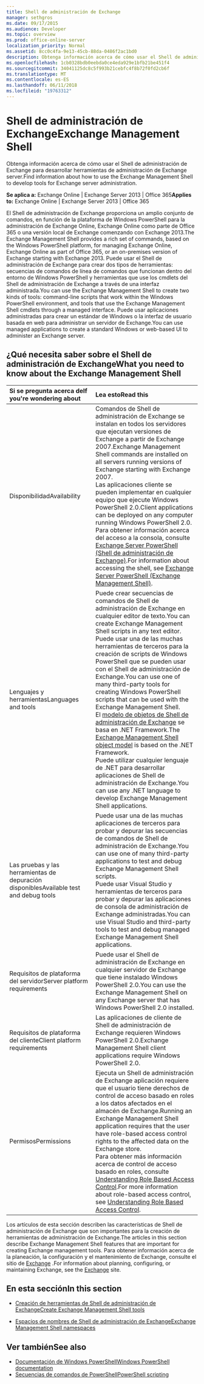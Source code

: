 ```yaml
---
title: Shell de administración de Exchange
manager: sethgros
ms.date: 09/17/2015
ms.audience: Developer
ms.topic: overview
ms.prod: office-online-server
localization_priority: Normal
ms.assetid: 8cc0c4fa-9e13-45cb-88da-0486f2ac1bd0
description: Obtenga información acerca de cómo usar el Shell de administración de Exchange para desarrollar herramientas de administración de Exchange server.
ms.openlocfilehash: 1cb0328bdb0eebda0ce4eda929e1bfb21be451f4
ms.sourcegitcommit: 34041125dc8c5f993b21cebfc4f8b72f0fd2cb6f
ms.translationtype: MT
ms.contentlocale: es-ES
ms.lasthandoff: 06/11/2018
ms.locfileid: "19763312"
---
```

# <a name="exchange-management-shell"></a><span data-ttu-id="5814a-103">Shell de administración de Exchange</span><span class="sxs-lookup"><span data-stu-id="5814a-103">Exchange Management Shell</span></span>

<span data-ttu-id="5814a-104">Obtenga información acerca de cómo usar el Shell de administración de Exchange para desarrollar herramientas de administración de Exchange server.</span><span class="sxs-lookup"><span data-stu-id="5814a-104">Find information about how to use the Exchange Management Shell to develop tools for Exchange server administration.</span></span>
  
<span data-ttu-id="5814a-105">**Se aplica a:** Exchange Online | Exchange Server 2013 | Office 365</span><span class="sxs-lookup"><span data-stu-id="5814a-105">**Applies to:** Exchange Online | Exchange Server 2013 | Office 365</span></span>
  
<span data-ttu-id="5814a-106">El Shell de administración de Exchange proporciona un amplio conjunto de comandos, en función de la plataforma de Windows PowerShell para la administración de Exchange Online, Exchange Online como parte de Office 365 o una versión local de Exchange comenzando con Exchange 2013.</span><span class="sxs-lookup"><span data-stu-id="5814a-106">The Exchange Management Shell provides a rich set of commands, based on the Windows PowerShell platform, for managing Exchange Online, Exchange Online as part of Office 365, or an on-premises version of Exchange starting with Exchange 2013.</span></span> <span data-ttu-id="5814a-107">Puede usar el Shell de administración de Exchange para crear dos tipos de herramientas: secuencias de comandos de línea de comandos que funcionan dentro del entorno de Windows PowerShell y herramientas que use los cmdlets del Shell de administración de Exchange a través de una interfaz administrada.</span><span class="sxs-lookup"><span data-stu-id="5814a-107">You can use the Exchange Management Shell to create two kinds of tools: command-line scripts that work within the Windows PowerShell environment, and tools that use the Exchange Management Shell cmdlets through a managed interface.</span></span> <span data-ttu-id="5814a-108">Puede usar aplicaciones administradas para crear un estándar de Windows o la interfaz de usuario basada en web para administrar un servidor de Exchange.</span><span class="sxs-lookup"><span data-stu-id="5814a-108">You can use managed applications to create a standard Windows or web-based UI to administer an Exchange server.</span></span> 
  
## <a name="what-you-need-to-know-about-the-exchange-management-shell"></a><span data-ttu-id="5814a-109">¿Qué necesita saber sobre el Shell de administración de Exchange</span><span class="sxs-lookup"><span data-stu-id="5814a-109">What you need to know about the Exchange Management Shell</span></span>

|<span data-ttu-id="5814a-110">Si se pregunta acerca de</span><span class="sxs-lookup"><span data-stu-id="5814a-110">If you're wondering about</span></span>|<span data-ttu-id="5814a-111">Lea esto</span><span class="sxs-lookup"><span data-stu-id="5814a-111">Read this</span></span>|
|:-----|:-----|
|<span data-ttu-id="5814a-112">Disponibilidad</span><span class="sxs-lookup"><span data-stu-id="5814a-112">Availability</span></span>  <br/> |<span data-ttu-id="5814a-113">Comandos de Shell de administración de Exchange se instalan en todos los servidores que ejecutan versiones de Exchange a partir de Exchange 2007.</span><span class="sxs-lookup"><span data-stu-id="5814a-113">Exchange Management Shell commands are installed on all servers running versions of Exchange starting with Exchange 2007.</span></span><br/><span data-ttu-id="5814a-114">Las aplicaciones cliente se pueden implementar en cualquier equipo que ejecute Windows PowerShell 2.0.</span><span class="sxs-lookup"><span data-stu-id="5814a-114">Client applications can be deployed on any computer running Windows PowerShell 2.0.</span></span><br/> <span data-ttu-id="5814a-115">Para obtener información acerca del acceso a la consola, consulte [Exchange Server PowerShell (Shell de administración de Exchange)](https://docs.microsoft.com/en-us/powershell/exchange/exchange-server/exchange-management-shell?view=exchange-ps).</span><span class="sxs-lookup"><span data-stu-id="5814a-115">For information about accessing the shell, see [Exchange Server PowerShell (Exchange Management Shell)](https://docs.microsoft.com/en-us/powershell/exchange/exchange-server/exchange-management-shell?view=exchange-ps).</span></span>  <br/> |
|<span data-ttu-id="5814a-116">Lenguajes y herramientas</span><span class="sxs-lookup"><span data-stu-id="5814a-116">Languages and tools</span></span>  <br/> |<span data-ttu-id="5814a-117">Puede crear secuencias de comandos de Shell de administración de Exchange en cualquier editor de texto.</span><span class="sxs-lookup"><span data-stu-id="5814a-117">You can create Exchange Management Shell scripts in any text editor.</span></span><br/><span data-ttu-id="5814a-118">Puede usar una de las muchas herramientas de terceros para la creación de scripts de Windows PowerShell que se pueden usar con el Shell de administración de Exchange.</span><span class="sxs-lookup"><span data-stu-id="5814a-118">You can use one of many third-party tools for creating Windows PowerShell scripts that can be used with the Exchange Management Shell.</span></span>  <br/> <span data-ttu-id="5814a-119">El [modelo de objetos de Shell de administración de Exchange](exchange-management-shell-namespaces.md) se basa en .NET Framework.</span><span class="sxs-lookup"><span data-stu-id="5814a-119">The [Exchange Management Shell object model](exchange-management-shell-namespaces.md) is based on the .NET Framework.</span></span><br/><span data-ttu-id="5814a-120">Puede utilizar cualquier lenguaje de .NET para desarrollar aplicaciones de Shell de administración de Exchange.</span><span class="sxs-lookup"><span data-stu-id="5814a-120">You can use any .NET language to develop Exchange Management Shell applications.</span></span>  <br/> |
|<span data-ttu-id="5814a-121">Las pruebas y las herramientas de depuración disponibles</span><span class="sxs-lookup"><span data-stu-id="5814a-121">Available test and debug tools</span></span>  <br/> |<span data-ttu-id="5814a-122">Puede usar una de las muchas aplicaciones de terceros para probar y depurar las secuencias de comandos de Shell de administración de Exchange.</span><span class="sxs-lookup"><span data-stu-id="5814a-122">You can use one of many third-party applications to test and debug Exchange Management Shell scripts.</span></span>  <br/> <span data-ttu-id="5814a-123">Puede usar Visual Studio y herramientas de terceros para probar y depurar las aplicaciones de consola de administración de Exchange administradas.</span><span class="sxs-lookup"><span data-stu-id="5814a-123">You can use Visual Studio and third-party tools to test and debug managed Exchange Management Shell applications.</span></span>  <br/> |
|<span data-ttu-id="5814a-124">Requisitos de plataforma del servidor</span><span class="sxs-lookup"><span data-stu-id="5814a-124">Server platform requirements</span></span>  <br/> |<span data-ttu-id="5814a-125">Puede usar el Shell de administración de Exchange en cualquier servidor de Exchange que tiene instalado Windows PowerShell 2.0.</span><span class="sxs-lookup"><span data-stu-id="5814a-125">You can use the Exchange Management Shell on any Exchange server that has Windows PowerShell 2.0 installed.</span></span>  <br/> |
|<span data-ttu-id="5814a-126">Requisitos de plataforma del cliente</span><span class="sxs-lookup"><span data-stu-id="5814a-126">Client platform requirements</span></span>  <br/> |<span data-ttu-id="5814a-127">Las aplicaciones de cliente de Shell de administración de Exchange requieren Windows PowerShell 2.0.</span><span class="sxs-lookup"><span data-stu-id="5814a-127">Exchange Management Shell client applications require Windows PowerShell 2.0.</span></span>  <br/> |
|<span data-ttu-id="5814a-128">Permisos</span><span class="sxs-lookup"><span data-stu-id="5814a-128">Permissions</span></span>  <br/> |<span data-ttu-id="5814a-129">Ejecuta un Shell de administración de Exchange aplicación requiere que el usuario tiene derechos de control de acceso basado en roles a los datos afectados en el almacén de Exchange.</span><span class="sxs-lookup"><span data-stu-id="5814a-129">Running an Exchange Management Shell application requires that the user have role-based access control rights to the affected data on the Exchange store.</span></span><br/><span data-ttu-id="5814a-130">Para obtener más información acerca de control de acceso basado en roles, consulte [Understanding Role Based Access Control](http://technet.microsoft.com/en-us/library/dd298183.aspx).</span><span class="sxs-lookup"><span data-stu-id="5814a-130">For more information about role-based access control, see [Understanding Role Based Access Control](http://technet.microsoft.com/en-us/library/dd298183.aspx).</span></span>  <br/> |
   
<span data-ttu-id="5814a-131">Los artículos de esta sección describen las características de Shell de administración de Exchange que son importantes para la creación de herramientas de administración de Exchange.</span><span class="sxs-lookup"><span data-stu-id="5814a-131">The articles in this section describe Exchange Management Shell features that are important for creating Exchange management tools.</span></span> <span data-ttu-id="5814a-132">Para obtener información acerca de la planeación, la configuración y el mantenimiento de Exchange, consulte el sitio de [Exchange](https://docs.microsoft.com/en-us/exchange/) .</span><span class="sxs-lookup"><span data-stu-id="5814a-132">For information about planning, configuring, or maintaining Exchange, see the [Exchange](https://docs.microsoft.com/en-us/exchange/) site.</span></span>
  
## <a name="in-this-section"></a><span data-ttu-id="5814a-133">En esta sección</span><span class="sxs-lookup"><span data-stu-id="5814a-133">In this section</span></span>

- [<span data-ttu-id="5814a-134">Creación de herramientas de Shell de administración de Exchange</span><span class="sxs-lookup"><span data-stu-id="5814a-134">Create Exchange Management Shell tools</span></span>](create-exchange-management-shell-tools.md)
    
- [<span data-ttu-id="5814a-135">Espacios de nombres de Shell de administración de Exchange</span><span class="sxs-lookup"><span data-stu-id="5814a-135">Exchange Management Shell namespaces</span></span>](exchange-management-shell-namespaces.md)
    
## <a name="see-also"></a><span data-ttu-id="5814a-136">Ver también</span><span class="sxs-lookup"><span data-stu-id="5814a-136">See also</span></span>
  
- [<span data-ttu-id="5814a-137">Documentación de Windows PowerShell</span><span class="sxs-lookup"><span data-stu-id="5814a-137">Windows PowerShell documentation</span></span>](https://docs.microsoft.com/en-us/powershell/scripting/getting-started/getting-started-with-windows-powershell?view=powershell-6)
- [<span data-ttu-id="5814a-138">Secuencias de comandos de PowerShell</span><span class="sxs-lookup"><span data-stu-id="5814a-138">PowerShell scripting</span></span>](https://docs.microsoft.com/en-us/powershell/scripting/powershell-scripting?view=powershell-6)
    

